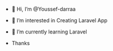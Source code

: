 - 👋 Hi, I’m @Youssef-darraa
- 👀 I’m interested in Creating Laravel App
- 🌱 I’m currently learning Laravel

- Thanks

<!---
Youssef-darraa/Youssef-darraa is a ✨ special ✨ repository because its `README.md` (this file) appears on your GitHub profile.
You can click the Preview link to take a look at your changes.
--->
